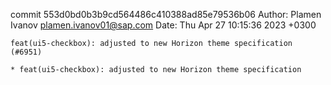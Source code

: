 commit 553d0bd0b3b9cd564486c410388ad85e79536b06
Author: Plamen Ivanov <plamen.ivanov01@sap.com>
Date:   Thu Apr 27 10:15:36 2023 +0300

    feat(ui5-checkbox): adjusted to new Horizon theme specification (#6951)
    
    * feat(ui5-checkbox): adjusted to new Horizon theme specification
